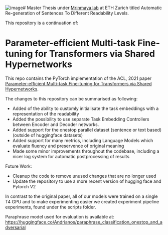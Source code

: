 ![image](https://github.com/Andrian0s/MThesis_Automatic_Re-Generation_of_Sentences_To_Different_Readability_Levels/assets/32796571/d23db12b-f089-4ca8-8df6-595824c512c5)# Master Thesis under [Mrinmaya lab](https://www.mrinmaya.io) at ETH Zurich titled Automatic Re-generation of Sentences To Different Readability Levels.

This repository is a continuation of:

# Parameter-efficient Multi-task Fine-tuning for Transformers via Shared Hypernetworks
This repo contains the PyTorch implementation of the ACL, 2021 paper
[Parameter-efficient Multi-task Fine-tuning for Transformers via Shared Hypernetworks](https://aclanthology.org/2021.acl-long.47.pdf).

The changes to this repository can be summarised as following:
- Added of the ability to customly initialisate the task embeddings with a representation of the readability
- Added the possibility to use separate Task Embedding Controllers between Encoder and Decoder networks.
- Added support for the onestop parallel dataset (sentence or text based) (outside of huggingface datasets)
- Added support for many metrics, including Language Models which evaluate fluency and preservence of original meaning
- Made some minor improvements throughout the codebase, including a nicer log system for automatic postprocessing of results

Future Work:
- Cleanup the code to remove unused changes that are no longer used
- Update the repository to use a more recent version of hugging face and Pytorch V2

In contrast to the original paper, all of our models were trained on a single T4 GPU and to make experimenting easier we created experiment pipeline experiments, found under the scripts folder.

Paraphrase model used for evaluation is available at: https://huggingface.co/Andrianos/paraphrase_classification_onestop_and_adversarial

